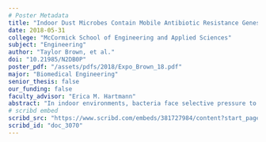 ```yaml
---
# Poster Metadata
title: "Indoor Dust Microbes Contain Mobile Antibiotic Resistance Genes"
date: 2018-05-31
college: "McCormick School of Engineering and Applied Sciences"
subject: "Engineering"
author: "Taylor Brown, et al."
doi: "10.21985/N2DB0P"
poster_pdf: "/assets/pdfs/2018/Expo_Brown_18.pdf"
major: "Biomedical Engineering"
senior_thesis: false
our_funding: false
faculty_advisor: "Erica M. Hartmann"
abstract: "In indoor environments, bacteria face selective pressure to carry antibiotic resistant genes (ARGs) from antimicrobial substances used in furniture, building materials, and personal care products. Humans rely on antibiotics to clear bacterial infections, so understanding the way in which these genes are transferred, i.e., on mobile genetic elements, is critical. To investigate this phenomenon, dust samples were collected from over 100 collection sites in over 40 different athletic facilities. DNA from these samples was sequenced to assemble a metagenomic database, which was analyzed to locate ARGs in mobile genetic elements. In parallel, bacteria were cultured from these samples and exposed to antibiotics to screen for resistance phenotypes, and plasmid DNA was extracted from resistant species. From the metagenomics data, the ARG gidB was found only on plasmids, a common method of horizontal gene transfer. This gene codes for resistance to streptomycin, an antibiotic used to treat tuberculosis. Seven strains of streptomycin-resistant bacteria were identified from the culture isolates. To confirm the presence of gidB on plasmids in resistant bacteria, PCR primers were developed by dividing known sequences of gidB genes into categories based on their phylogenetic tree. This gene evolves quickly, so creating more than one specific primer was necessary. Optimization is ongoing to uniquely amplify this gene. Once gidB is identified in plasmid DNA, future experimentation will determine if this gene can be passed to other species of bacteria through conjugation. These results will direct future recommendations for antibiotic development and indoor environment design."
# scribd embed
scribd_src: "https://www.scribd.com/embeds/381727984/content?start_page=1&view_mode=scroll&access_key=key-0jh0te1oxREyg3ElqJ43&show_recommendations=true"
scribd_id: "doc_3070"
---
```

